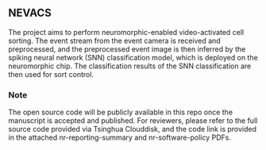 ## NEVACS

The project aims to perform neuromorphic-enabled video-activated cell sorting. The event stream from the event camera is received and preprocessed, and the preprocessed event image is then inferred by the spiking neural network (SNN) classification model, which is deployed on the neuromorphic chip.  The classification results of the SNN classification are then used for sort control.

### Note
The open source code will be publicly available in this repo once the manuscript is accepted and published. For reviewers, please refer to the full source code provided via Tsinghua Clouddisk, and the code link is provided in the attached nr-reporting-summary and nr-software-policy PDFs.
